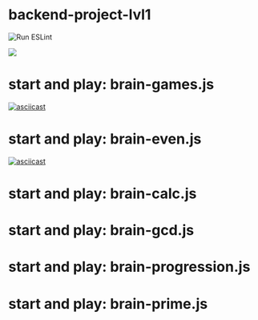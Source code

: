 # backend-project-lvl1

![Run ESLint](https://github.com/ne4istii/backend-project-lvl1/workflows/Run%20ESLint/badge.svg)

<a href="https://codeclimate.com/github/ne4istii/backend-project-lvl1/maintainability"><img src="https://api.codeclimate.com/v1/badges/6fefe2b49fef410f81d0/maintainability" /></a>

# start and play: brain-games.js
[![asciicast](https://asciinema.org/a/oOnoNelnXUQ8WAdjFVOcnWguW.svg)](https://asciinema.org/a/oOnoNelnXUQ8WAdjFVOcnWguW)

# start and play: brain-even.js
[![asciicast](https://asciinema.org/a/EgiIRNGlPsyXgJxgGXeeBkbN4.svg)](https://asciinema.org/a/EgiIRNGlPsyXgJxgGXeeBkbN4)

# start and play: brain-calc.js

# start and play: brain-gcd.js

# start and play: brain-progression.js

# start and play: brain-prime.js
